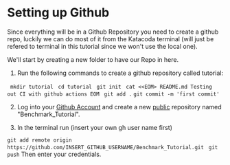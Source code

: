 # Setting up Github
Since everything will be in a Github Repository you need to create a github repo, luckily we can do most of it from the Katacoda terminal (will just be refered to terminal in this tutorial since we won't use the local one).

We'll start by creating a new folder to have our Repo in here.
1. Run the following commands to create a github repository called tutorial:

` mkdir tutorial`
` cd tutorial`
` git init`
` cat <<EOM> README.md Testing out CI with github actions EOM`
` git add .`
` git commit -m 'first commit' ` 

2. Log into your [Github Account](https://github.com/) and create a new <ins>public</ins> repository named "Benchmark_Tutorial".

3. In the terminal run (insert your own gh user name first)

`git add remote origin https://github.com/INSERT_GITHUB_USERNAME/Benchmark_Tutorial.git `
`git push`
Then enter your credentials.

